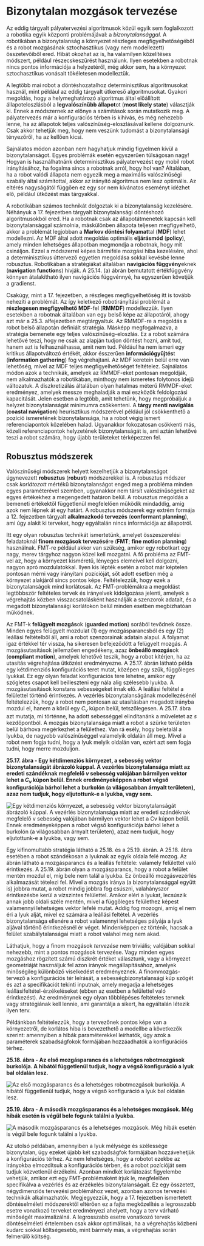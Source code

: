 <?xml version="1.0" encoding="UTF-8" standalone="no"?>

<html xmlns="http://www.w3.org/1999/xhtml"><head><meta name="generator" content="DocBook XSL Stylesheets V1.76.1"/></head><body><div class="section" title="Bizonytalan mozgások tervezése"><div class="titlepage"><div><div><h1 class="title"><a id="id793552"/>Bizonytalan mozgások tervezése</h1></div></div></div><p>Az eddig tárgyalt pályatervezési algoritmusok közül egyik sem foglalkozott a robotika egyik központi problémájával: a <span class="emphasis"><em>bizonytalansággal</em></span>. A robotikában a bizonytalanság a környezet részleges megfigyelhetőségéből és a robot mozgásának sztochasztikus (vagy nem modellezett) összetevőiből ered. Hibát okozhat az is, ha valamilyen közelítéses módszert, például részecskeszűrést használunk. Ilyen esetekben a robotnak nincs pontos információja a helyzetéről, még akkor sem, ha a környezet sztochasztikus vonásait tökéletesen modelleztük.</p><p>A legtöbb mai robot a döntéshozatalhoz determinisztikus algoritmusokat használ, mint például az eddig tárgyalt útkereső algoritmusokat. Gyakori megoldás, hogy a helymeghatározó algoritmus által előállított állapoteloszlásból a <span class="strong"><strong>legvalószínűbb állapot</strong></span>ot (<span class="strong"><strong>most likely state</strong></span>) választják ki. Ennek a módszernek az előnye a számítások során mutatkozik meg. A pályatervezés már a konfigurációs térben is kihívás, és még nehezebb lenne, ha az állapotok teljes valószínűség-eloszlásával kellene dolgoznunk. Csak akkor tehetjük meg, hogy nem veszünk tudomást a bizonytalansági tényezőről, ha az kellően kicsi.</p><p>Sajnálatos módon azonban nem hagyhatjuk mindig figyelmen kívül a bizonytalanságot. Egyes problémák esetén egyszerűen túlságosan nagy! Hogyan is használhatnánk determinisztikus pályatervezést egy mobil robot irányításához, ha fogalma sincs a robotnak arról, hogy hol van? Általában, ha a robot valódi állapota nem egyezik meg a maximális valószínűségi szabály által számítottal, akkor az irányító algoritmus nem lesz optimális. Az eltérés nagyságától függően ez egy sor nem kívánatos eseményt idézhet elő, például ütközést más tárgyakkal.</p><p>A robotikában számos technikát dolgoztak ki a bizonytalanság kezelésére. Néhányuk a 17. fejezetben tárgyalt bizonytalansági döntéshozó algoritmusokból ered. Ha a robotnak csak az állapotátmenetek kapcsán kell bizonytalansággal számolnia, máskülönben állapota teljesen megfigyelhető, akkor a problémát legjobban a <span class="strong"><strong>Markov döntési folyamat</strong></span>tal (<span class="strong"><strong>MDF</strong></span>) lehet modellezni. Az MDF által adott megoldás optimális <span class="strong"><strong>eljárásmód</strong></span> (<span class="strong"><strong>policy</strong></span>), amely minden lehetséges állapotban megmondja a robotnak, hogy mit csináljon. Ezzel a módszerrel képes bármiféle mozgási hiba kezelésére, ahol a determinisztikus úttervező egyetlen megoldása sokkal kevésbé lenne robusztus. Robotikában a stratégiákat általában <span class="strong"><strong>navigációs függvény</strong></span>eknek (<span class="strong"><strong>navigation function</strong></span>s) hívják. A 25.14. (a) ábrán bemutatott értékfüggvény könnyen átalakítható ilyen navigációs függvénnyé, ha egyszerűen követjük a gradienst.</p><p>Csakúgy, mint a 17. fejezetben, a részleges megfigyelhetőség itt is tovább nehezíti a problémát. Az így keletkező robotirányítási problémát a <span class="strong"><strong>részlegesen megfigyelhető MDF</strong></span>-fel (<span class="strong"><strong>RMMDF</strong></span>) modellezzük. Ilyen esetekben a robotnak általában van egy belső képe az állapotáról, ahogy azt már a 25.3. alfejezetben megtárgyaltuk. Az RMMDF-re a megoldás a robot belső állapotán definiált stratégia. Másképp megfogalmazva, a stratégia bemenete egy teljes valószínűség-eloszlás. Ez a robot számára lehetővé teszi, hogy ne csak az alapján tudjon döntést hozni, amit tud, hanem azt is felhasználhassa, amit nem tud. Például ha nem ismeri egy kritikus állapotváltozó értékét, akkor ésszerűen <span class="strong"><strong>információgyűjtés</strong></span>t (<span class="strong"><strong>information gathering</strong></span>) fog végrehajtani. Az MDF keretein belül erre van lehetőség, mivel az MDF teljes megfigyelhetőséget feltételez. Sajnálatos módon azok a technikák, amelyek az RMMDF-eket pontosan megoldják, nem alkalmazhatók a robotikában, minthogy nem ismeretes folytonos idejű változatuk. A diszkretizálás általában olyan hatalmas méterű RMMDF-eket eredményez, amelyek messze meghaladják a mai eszközök feldolgozási kapacitását. Jelen esetben a legtöbb, amit tehetünk, hogy megpróbáljuk a helyzet bizonytalanságát minimumra csökkenteni. A <span class="strong"><strong>tárgy menti navigálás</strong></span> (<span class="strong"><strong>coastal navigation</strong></span>) heurisztikus módszerével például jól csökkenthető a pozíció ismeretének bizonytalansága, ha a robot végig ismert referenciapontok közelében halad. Ugyanakkor fokozatosan csökkenti más, közeli referenciapontok helyzetének bizonytalanságát is, ami aztán lehetővé teszi a robot számára, hogy újabb területeket térképezzen fel.</p><div class="section" title="Robusztus módszerek"><div class="titlepage"><div><div><h2 class="title"><a id="id793640"/>Robusztus módszerek</h2></div></div></div><p>Valószínűségi módszerek helyett kezelhetjük a bizonytalanságot úgynevezett <span class="strong"><strong>robusztus</strong></span> (<span class="strong"><strong>robust</strong></span>) módszerekkel is. A robusztus módszer csak <span class="emphasis"><em>korlátozott</em></span> mértékű bizonytalanságot enged meg a probléma minden egyes paraméterével szemben, ugyanakkor nem társít valószínűségeket az egyes értékekhez a megengedett határon belül. A robusztus megoldás a bemeneti értékektől függetlenül megfelelően működik mindaddig, amíg azok nem lépnek át egy határt. A robusztus módszerek egy extrém formája a 12. fejezetben tárgyalt <span class="strong"><strong>alkalmazkodó tervezés</strong></span> (<span class="strong"><strong>conformant planning</strong></span>), ami úgy alakít ki terveket, hogy egyáltalán nincs információja az állapotról.</p><p>Itt egy olyan robusztus technikát ismertetünk, amelyet összeszerelési feladatoknál <span class="strong"><strong>finom mozgások tervezésé</strong></span>re (<span class="strong"><strong>FMT</strong></span>; <span class="strong"><strong>fine motion planning</strong></span>) használnak. FMT-re például akkor van szükség, amikor egy robotkart egy nagy, merev tárgyhoz nagyon közel kell mozgatni. A fő probléma az FMT-vel az, hogy a környezet kisméretű, lényeges elemeivel kell dolgozni, nagyon apró mozdulatokkal. Ilyen kis lépték esetén a robot már képtelen pontosan mérni vagy irányítani pozícióját, sőt adott esetben még a környezet alakjáról sincs pontos képe. Feltételezzük, hogy ezek a bizonytalanságok mind korlátosak. Az FMT-problémákra a megoldást legtöbbször feltételes tervek és irányelvek kidolgozása jelenti, amelyek a végrehajtás közben visszacsatolásként használják a szenzorok adatait, és a megadott bizonytalansági korlátokon belül minden esetben megbízhatóan működnek.</p><p>Az FMT-k <span class="strong"><strong>felügyelt mozgás</strong></span>ok (<span class="strong"><strong>guarded motion</strong></span>) sorából tevődnek össze. Minden egyes felügyelt mozdulat (1) egy mozgásparancsból és egy (2) leállási feltételből áll, ami a robot szenzorainak adatain alapul. A folyamat igaz értékkel tér vissza, ha sikeresen befejeződött a felügyelt mozgás. A mozgásutasítások jellemzően engedékeny, azaz <span class="strong"><strong>önbeálló mozgás</strong></span>ok (<span class="strong"><strong>compliant motion</strong></span>), amelyek lehetővé teszik, hogy a robot kitérjen, ha az utasítás végrehajtása ütközést eredményezne. A 25.17. ábrán látható példa egy kétdimenziós konfigurációs teret mutat, középen egy szűk, függőleges lyukkal. Ez egy olyan feladat konfigurációs tere lehetne, amikor egy szögletes csapot kell beilleszteni egy nála alig szélesebb lyukba. A mozgásutasítások konstans sebességeket írnak elő. A leállási feltétel a felülettel történő érintkezés. A vezérlés bizonytalanságának modellezésénél feltételezzük, hogy a robot nem pontosan az utasításban megadott irányba mozdul el, hanem a körül egy <span class="emphasis"><em>C<sub>v</sub> </em></span>kúpon belül, tetszőlegesen. A 25.17. ábra azt mutatja, mi történne, ha adott sebességgel elindítanánk a műveletet az <span class="emphasis"><em>s</em></span> kezdőpontból. A mozgás bizonytalansága miatt a robot a szürke területen belül bárhova megérkezhet a felülethez. Van rá esély, hogy beletalál a lyukba, de nagyobb valószínűséggel valamelyik oldalán áll meg. Mivel a robot nem fogja tudni, hogy a lyuk melyik oldalán van, ezért azt sem fogja tudni, hogy merre mozduljon.</p><div class="figure"><a id="id793718"/><p class="title"><strong>25.17. ábra - Egy kétdimenziós környezet, a sebesség vektor bizonytalanságát ábrázoló kúppal. A vezérlés bizonytalansága miatt az eredeti szándéknak megfelelő <span class="emphasis"><em>v</em></span> sebesség valójában bármilyen vektor lehet a <span class="emphasis"><em>C<sub>v</sub></em></span> kúpon belül. Ennek eredményeképpen a robot végső konfigurációja bárhol lehet a burkolón (a világosabban árnyalt területen), azaz nem tudjuk, hogy eljutottunk-e a lyukba, vagy sem.</strong></p><div class="figure-contents"><div class="mediaobject"><img src="kepek/25-17.png" alt="Egy kétdimenziós környezet, a sebesség vektor bizonytalanságát ábrázoló kúppal. A vezérlés bizonytalansága miatt az eredeti szándéknak megfelelő v sebesség valójában bármilyen vektor lehet a Cv kúpon belül. Ennek eredményeképpen a robot végső konfigurációja bárhol lehet a burkolón (a világosabban árnyalt területen), azaz nem tudjuk, hogy eljutottunk-e a lyukba, vagy sem."/></div></div></div><p>Egy kifinomultabb stratégia látható a 25.18. és a 25.19. ábrán. A 25.18. ábra esetében a robot szándékosan a lyuknak az egyik oldala felé mozog. Az ábrán látható a mozgásparancs és a leállás feltétele: valamely felülettel való érintkezés. A 25.19. ábrán olyan a mozgásparancs, hogy a robot a felület mentén mozdul el, míg bele nem talál a lyukba. Ez önbeálló mozgásvezérlés alkalmazását tételezi fel. Mivel a mozgás iránya (a bizonytalansággal együtt is) jobbra mutat, a robot mindig jobbra fog csúszni, valahányszor érintkezésbe kerül a vízszintes felülettel. Amikor eléri a lyukat, lecsúszik annak jobb oldali széle mentén, mivel a függőleges felülethez képest valamennyi lehetséges vektor lefelé mutat. Addig fog mozogni, amíg el nem éri a lyuk alját, mivel ez számára a leállási feltétel. A vezérlés bizonytalansága ellenére a robot valamennyi lehetséges pályája a lyuk aljával történő érintkezésnél ér véget. Mindenképpen ez történik, hacsak a felület szabálytalanságai miatt a robot valahol meg nem akad.</p><p>Láthatjuk, hogy a finom mozgások <span class="emphasis"><em>tervezése</em></span> nem triviális; valójában sokkal nehezebb, mint a pontos mozgások tervezése. Vagy minden egyes mozgáshoz rögzített számú diszkrét értéket választunk, vagy a környezet geometriáját használjuk fel azon irányok megállapításához, amelyek minőségileg különböző viselkedést eredményeznek. A finommozgás-tervező a konfigurációs tér leírását, a sebességbizonytalansági kúp szögét és azt a specifikációt tekinti inputnak, amely megadja a lehetséges leállásifeltétel-érzékeléseket (ebben az esetben a felülettel való érintkezést). Az eredménynek egy olyan többlépéses feltételes tervnek vagy stratégiának kell lennie, ami garantálja a sikert, ha egyáltalán létezik ilyen terv.</p><p>Példánkban feltételezzük, hogy a tervezőnek pontos képe van a környezetről, de korlátos hiba is bevezethető a modellbe a következők szerint: amennyiben a hibák paraméterekkel leírhatók, úgy azok a paraméterek szabadságfokok formájában hozzáadhatók a konfigurációs térhez.</p><div class="figure"><a id="id793748"/><p class="title"><strong>25.18. ábra - Az első mozgásparancs és a lehetséges robotmozgások burkolója. A hibától függetlenül tudjuk, hogy a végső konfiguráció a lyuk bal oldalán lesz.</strong></p><div class="figure-contents"><div class="mediaobject"><img src="kepek/25-18.png" alt="Az első mozgásparancs és a lehetséges robotmozgások burkolója. A hibától függetlenül tudjuk, hogy a végső konfiguráció a lyuk bal oldalán lesz."/></div></div></div><div class="figure"><a id="id793758"/><p class="title"><strong>25.19. ábra - A második mozgásparancs és a lehetséges mozgások. Még hibák esetén is végül bele fogunk találni a lyukba.</strong></p><div class="figure-contents"><div class="mediaobject"><img src="kepek/25-19.png" alt="A második mozgásparancs és a lehetséges mozgások. Még hibák esetén is végül bele fogunk találni a lyukba."/></div></div></div><p>Az utolsó példában, amennyiben a lyuk mélysége és szélessége bizonytalan, úgy ezeket újabb két szabadságfok formájában hozzávehetjük a konfigurációs térhez. Az nem lehetséges, hogy a robotot ezekbe az irányokba elmozdítsuk a konfigurációs térben, és a robot pozícióját sem tudjuk közvetlenül érzékelni. Azonban mindkét korlátozást figyelembe vehetjük, amikor ezt egy FMT-problémaként írjuk le, megfelelően specifikálva a vezérlés és az érzékelés bizonytalanságait. Ez egy összetett, négydimenziós tervezési problémához vezet, azonban azonos tervezési technikák alkalmazhatók. Megjegyezzük, hogy a 17. fejezetben ismertetett döntéselméleti módszerektől eltérően ez a fajta megközelítés a legrosszabb esetre vonatkozó terveket eredményezi ahelyett, hogy a terv várható minőségét maximalizálná. A legrosszabb esetre vonatkozó tervek döntéselméleti értelemben csak akkor optimálisak, ha a végrehajtás közbeni kudarc sokkal költségesebb, mint bármely más, a végrehajtás során felmerülő költség.</p></div></div></body></html>
